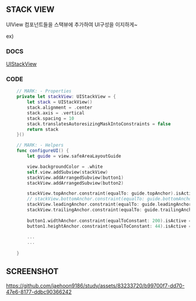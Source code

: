 ## STACK VIEW
UIView 컴포넌트들을 스택뷰에 추가하여 UI구성을 이지하게~

ex) 

### DOCS
[UIStackView](https://developer.apple.com/documentation/uikit/uistackview)

### CODE
```swift
    // MARK: - Properties
    private let stackView: UIStackView = {
        let stack = UIStackView()
        stack.alignment = .center
        stack.axis = .vertical
        stack.spacing = 10
        stack.translatesAutoresizingMaskIntoConstraints = false
        return stack
    }()

```
```swift
    // MARK: - Helpers
    func configureUI() {
        let guide = view.safeAreaLayoutGuide

        view.backgroundColor = .white
        self.view.addSubview(stackView)
        stackView.addArrangedSubview(button1)
        stackView.addArrangedSubview(button2)

        stackView.topAnchor.constraint(equalTo: guide.topAnchor).isActive = true
        // stackView.bottomAnchor.constraint(equalTo: guide.bottomAnchor).isActive = true
        stackView.leadingAnchor.constraint(equalTo: guide.leadingAnchor).isActive = true
        stackView.trailingAnchor.constraint(equalTo: guide.trailingAnchor).isActive = true
        
        button1.widthAnchor.constraint(equalToConstant: 200).isActive = true
        button1.heightAnchor.constraint(equalToConstant: 44).isActive = true
        
        ...
        ...
        
    }
```

## SCREENSHOT



https://github.com/jaehoon9186/study/assets/83233720/b99700f7-dd70-47e6-8177-ddbc90366242

